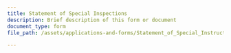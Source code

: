 ```yaml
---
title: Statement of Special Inspections
description: Brief description of this form or document
document_type: form
file_path: /assets/applications-and-forms/Statement_of_Special_Instructions.pdf

---
```

